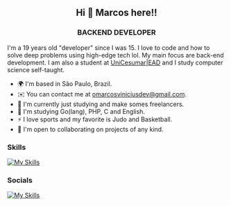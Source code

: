 <!--
 _____ _         _____ _        _ _                   __  _   _ _       _        _ _             _ 
|  _  | |       /  ___| |      | | |                 / / | | | (_)     | |      | | |           | |
| | | | | __ _  \ `--.| |_ __ _| | | _____ _ __     / /  | |_| |_   ___| |_ __ _| | | _____ _ __| |
| | | | |/ _` |  `--. \ __/ _` | | |/ / _ \ '__|   / /   |  _  | | / __| __/ _` | | |/ / _ \ '__| |
\ \_/ / | (_| | /\__/ / || (_| | |   <  __/ |     / /    | | | | | \__ \ || (_| | |   <  __/ |  |_|
 \___/|_|\__,_| \____/ \__\__,_|_|_|\_\___|_|    /_/     \_| |_/_| |___/\__\__,_|_|_|\_\___|_|  (_)
                                                                                                   
Welcome! Feel free to copy me! (FREE AS IN FREEDOM)
-->

<h2 align="center">Hi 👋 Marcos here!!</h2>
<h3 align="center">BACKEND DEVELOPER</h3>

I'm a 19 years old "developer" since I was 15. I love to code and how to solve deep problems using high-edge tech lol. My main focus are back-end development. I am also a student at [UniCesumar|EAD](https://www.unicesumar.edu.br/home/) and I study computer science self-taught.
 
* 🌍  I'm based in São Paulo, Brazil.
* ✉️  You can contact me at [omarcosviniciusdev@gmail.com](mailto:omarcosviniciusdev@gmail.com).
* 🚀  I'm currently just studying and make somes freelancers.
* 🧠  I'm studying Go(lang), PHP, C and English.
* ⚡  I love sports and my favorite is Judo and Basketball.
* 🤝  I'm open to collaborating on projects of any kind.


### Skills
[![My Skills](https://skillicons.dev/icons?i=php,laravel,go,linux,git)](https://github.com/odmrs)

### Socials
[![My Skills](https://skillicons.dev/icons?i=linkedin)](https://www.linkedin.com/in/marcos-vinicius-8ab575260/)
